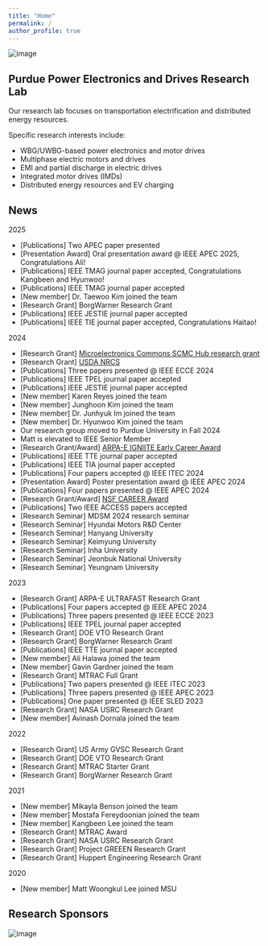 ```yaml
---
title: "Home"
permalink: /
author_profile: true
---
```

![image](/images/main_logo.png)

Purdue Power Electronics and Drives Research Lab
------
Our research lab focuses on transportation electrification and distributed energy resources.

Specific research interests include:
 - WBG/UWBG-based power electronics and motor drives
 - Multiphase electric motors and drives
 - EMI and partial discharge in electric drives
 - Integrated motor drives (IMDs)
 - Distributed energy resources and EV charging

News
------
2025
- [Publications] Two APEC paper presented
- [Presentation Award] Oral presentation award @ IEEE APEC 2025, Congratulations Ali!
- [Publications] IEEE TMAG journal paper accepted, Congratulations Kangbeen and Hyunwoo!
- [Publications] IEEE TMAG journal paper accepted
- [New member] Dr. Taewoo Kim joined the team
- [Research Grant] BorgWarner Research Grant
- [Publications] IEEE JESTIE journal paper accepted
- [Publications] IEEE TIE journal paper accepted, Congratulations Haitao!

2024
- [Research Grant] [Microelectronics Commons SCMC Hub research grant](https://theari.us/projects-awards-coming-to-the-silicon-crossroads-microelectronics-commons/)
- [Research Grant] [USDA NRCS](https://www.canr.msu.edu/news/msu-researcher-receives-grant-to-develop-efficient-irrigation-technology-using-solar-power)
- [Publications] Three papers presented @ IEEE ECCE 2024
- [Publications] IEEE TPEL journal paper accepted
- [Publications] IEEE JESTIE journal paper accepted
- [New member] Karen Reyes joined the team
- [New member] Junghoon Kim joined the team
- [New member] Dr. Junhyuk Im joined the team
- [New member] Dr. Hyunwoo Kim joined the team
- Our research group moved to Purdue University in Fall 2024
- Matt is elevated to IEEE Senior Member
- [Research Grant/Award] [ARPA-E IGNIITE Early Career Award](https://arpa-e.energy.gov/programs-and-initiatives/search-all-projects/optically-powered-ultra-high-speed-opus-wound-field-synchronous-generators)
- [Publications] IEEE TTE journal paper accepted
- [Publications] IEEE TIA journal paper accepted
- [Publications] Four papers accepted @ IEEE ITEC 2024
- [Presentation Award] Poster presentation award @ IEEE APEC 2024
- [Publications] Four papers presented @ IEEE APEC 2024
- [Research Grant/Award] [NSF CAREER Award](https://www.nsf.gov/awardsearch/showAward?AWD_ID=2512910&HistoricalAwards=false)
- [Publications] Two IEEE ACCESS papers accepted
- [Research Seminar] MDSM 2024 research seminar
- [Research Seminar] Hyundai Motors R&D Center
- [Research Seminar] Hanyang University
- [Research Seminar] Keimyung University
- [Research Seminar] Inha University
- [Research Seminar] Jeonbuk National University
- [Research Seminar] Yeungnam University

2023
- [Research Grant] ARPA-E ULTRAFAST Research Grant
- [Publications] Four papers accepted @ IEEE APEC 2024
- [Publications] Three papers presented @ IEEE ECCE 2023
- [Publications] IEEE TPEL journal paper accepted
- [Research Grant] DOE VTO Research Grant
- [Research Grant] BorgWarner Research Grant
- [Publications] IEEE TTE journal paper accepted
- [New member] Ali Halawa joined the team
- [New member] Gavin Gardner joined the team
- [Research Grant] MTRAC Full Grant
- [Publications] Two papers presented @ IEEE ITEC 2023
- [Publications] Three papers presented @ IEEE APEC 2023
- [Publications] One paper presented @ IEEE SLED 2023
- [Research Grant] NASA USRC Research Grant
- [New member] Avinash Dornala joined the team

2022
- [Research Grant] US Army GVSC Research Grant
- [Research Grant] DOE VTO Research Grant
- [Research Grant] MTRAC Starter Grant
- [Research Grant] BorgWarner Research Grant

2021
- [New member] Mikayla Benson joined the team
- [New member] Mostafa Fereydoonian joined the team
- [New member] Kangbeen Lee joined the team
- [Research Grant] MTRAC Award
- [Research Grant] NASA USRC Research Grant
- [Research Grant] Project GREEEN Research Grant
- [Research Grant] Huppert Engineering Research Grant
  
2020
- [New member] Matt Woongkul Lee joined MSU

Research Sponsors
------
![image](/images/sponsors_2024.jpg)
